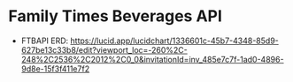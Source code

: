 # Family Times Beverages API



- FTBAPI ERD: https://lucid.app/lucidchart/1336601c-45b7-4348-85d9-627be13c33b8/edit?viewport_loc=-260%2C-248%2C2536%2C2012%2C0_0&invitationId=inv_485e7c7f-1ad0-4896-9d8e-15f3f411e7f2